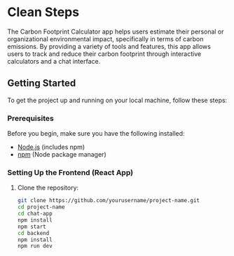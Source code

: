 # Clean Steps

The Carbon Footprint Calculator app helps users estimate their personal or organizational environmental impact, specifically in terms of carbon emissions. By providing a variety of tools and features, this app allows users to track and reduce their carbon footprint through interactive calculators and a chat interface. 

## Getting Started

To get the project up and running on your local machine, follow these steps:

### Prerequisites

Before you begin, make sure you have the following installed:

- [Node.js](https://nodejs.org/) (includes npm)
- [npm](https://www.npmjs.com/) (Node package manager)

### Setting Up the Frontend (React App)

1. Clone the repository:

   ```bash
   git clone https://github.com/yourusername/project-name.git
   cd project-name
   cd chat-app
   npm install
   npm start
   cd backend
   npm install 
   npm run dev
  

